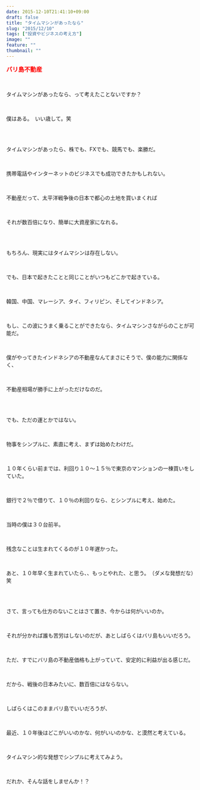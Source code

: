```yaml
---
date: 2015-12-10T21:41:10+09:00
draft: false
title: "タイムマシンがあったなら"
slug: "2015/12/10"
tags: ["投資やビジネスの考え方"]
image: ""
feature: ""
thumbnail: ""
---
```

<p><font color="#ff0000" size="3"><strong>バリ島不動産</strong></font></p><br/><p>タイムマシンがあったなら、って考えたことないですか？</p><br/><p>僕はある。　いい歳して。笑</p><br/><br/><p>タイムマシンがあったら、株でも、FXでも、競馬でも、楽勝だ。</p><br/><p>携帯電話やインターネットのビジネスでも成功できたかもしれない。</p><br/><p>不動産だって、太平洋戦争後の日本で都心の土地を買いまくれば</p><br/><p>それが数百倍になり、簡単に大資産家になれる。</p><br/><br/><p>もちろん、現実にはタイムマシンは存在しない。</p><br/><p>でも、日本で起きたことと同じことがいつもどこかで起きている。</p><br/><p>韓国、中国、マレーシア、タイ、フィリピン、そしてインドネシア。</p><br/><p>もし、この波にうまく乗ることができたなら、タイムマシンさながらのことが可能だ。</p><br/><p>僕がやってきたインドネシアの不動産なんてまさにそうで、僕の能力に関係なく、</p><br/><p>不動産相場が勝手に上がっただけなのだ。</p><br/><br/><p>でも、ただの運とかではない。</p><br/><p>物事をシンプルに、素直に考え、まずは始めたわけだ。</p><br/><p>１０年くらい前までは、利回り１０～１５％で東京のマンションの一棟買いをしていた。</p><br/><p>銀行で２％で借りて、１０％の利回りなら、とシンプルに考え、始めた。</p><br/><p>当時の僕は３０台前半。</p><br/><p>残念なことは生まれてくるのが１０年遅かった。</p><br/><p>あと、１０年早く生まれていたら、、もっとやれた、と思う。　（ダメな発想だな）笑</p><br/><br/><p>さて、言っても仕方のないことはさて置き、今からは何がいいのか。</p><br/><p>それが分かれば誰も苦労はしないのだが、あとしばらくはバリ島もいいだろう。</p><br/><p>ただ、すでにバリ島の不動産価格も上がっていて、安定的に利益が出る感じだ。</p><br/><p>だから、戦後の日本みたいに、数百倍にはならない。</p><br/><p>しばらくはこのままバリ島でいいだろうが、</p><br/><p>最近、１０年後はどこがいいのかな、何がいいのかな、と漠然と考えている。</p><br/><p>タイムマシン的な発想でシンプルに考えてみよう。</p><br/><p>だれか、そんな話をしませんか！？</p><br/><br/><br/><br/><br/><br/>

